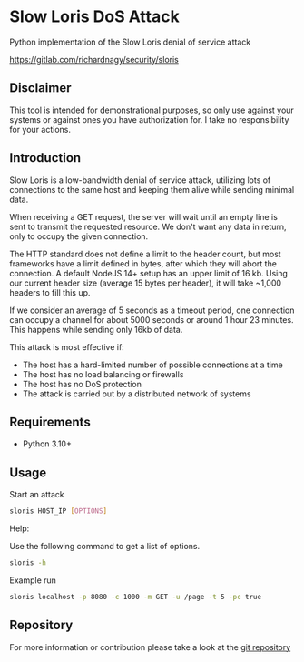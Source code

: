# Slow Loris DoS Attack

Python implementation of the Slow Loris denial of service attack

https://gitlab.com/richardnagy/security/sloris

## Disclaimer

This tool is intended for demonstrational purposes, so only use against your systems or against ones you have authorization for. I take no responsibility for your actions.

## Introduction

Slow Loris is a low-bandwidth denial of service attack, utilizing lots of connections to the same host and keeping them alive while sending minimal data.

When receiving a GET request, the server will wait until an empty line is sent to transmit the requested resource. We don't want any data in return, only to occupy the given connection.

The HTTP standard does not define a limit to the header count, but most frameworks have a limit defined in bytes, after which they will abort the connection. A default NodeJS 14+ setup has an upper limit of 16 kb. Using our current header size (average 15 bytes per header), it will take ~1,000 headers to fill this up.

If we consider an average of 5 seconds as a timeout period, one connection can occupy a channel for about 5000 seconds or around 1 hour 23 minutes. This happens while sending only 16kb of data.

This attack is most effective if:

- The host has a hard-limited number of possible connections at a time
- The host has no load balancing or firewalls
- The host has no DoS protection
- The attack is carried out by a distributed network of systems

## Requirements

- Python 3.10+

## Usage

Start an attack

```bash
sloris HOST_IP [OPTIONS]
```

Help:

Use the following command to get a list of options.

```bash
sloris -h
```

Example run

```bash
sloris localhost -p 8080 -c 1000 -m GET -u /page -t 5 -pc true
```

## Repository

For more information or contribution please take a look at the [git repository](https://gitlab.com/richardnagy/security/sloris)
